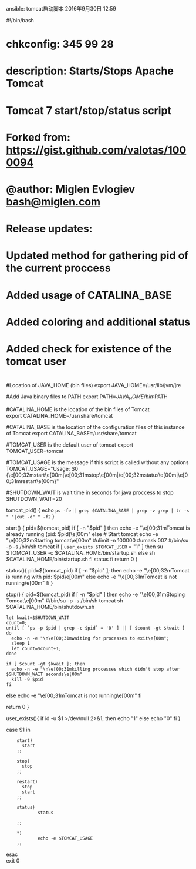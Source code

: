 ansible: tomcat启动脚本
2016年9月30日
12:59
 
#!/bin/bash
#
# chkconfig: 345 99 28
# description: Starts/Stops Apache Tomcat
#
# Tomcat 7 start/stop/status script
# Forked from: https://gist.github.com/valotas/1000094
# @author: Miglen Evlogiev <bash@miglen.com>
#
# Release updates:
# Updated method for gathering pid of the current proccess
# Added usage of CATALINA_BASE
# Added coloring and additional status
# Added check for existence of the tomcat user
#
 
#Location of JAVA_HOME (bin files)
export JAVA_HOME=/usr/lib/jvm/jre
 
#Add Java binary files to PATH
export PATH=$JAVA_HOME/bin:$PATH
 
#CATALINA_HOME is the location of the bin files of Tomcat  
export CATALINA_HOME=/usr/share/tomcat  
 
#CATALINA_BASE is the location of the configuration files of this instance of Tomcat
export CATALINA_BASE=/usr/share/tomcat
 
#TOMCAT_USER is the default user of tomcat
export TOMCAT_USER=tomcat
 
#TOMCAT_USAGE is the message if this script is called without any options
TOMCAT_USAGE="Usage: $0 {\e[00;32mstart\e[00m|\e[00;31mstop\e[00m|\e[00;32mstatus\e[00m|\e[00;31mrestart\e[00m}"
 
#SHUTDOWN_WAIT is wait time in seconds for java proccess to stop
SHUTDOWN_WAIT=20
 
tomcat_pid() {
        echo `ps -fe | grep $CATALINA_BASE | grep -v grep | tr -s " "|cut -d" " -f2`
}
 
start() {
  pid=$(tomcat_pid)
  if [ -n "$pid" ]
  then
    echo -e "\e[00;31mTomcat is already running (pid: $pid)\e[00m"
  else
    # Start tomcat
    echo -e "\e[00;32mStarting tomcat\e[00m"
    #ulimit -n 100000
    #umask 007
    #/bin/su -p -s /bin/sh tomcat
        if [ `user_exists $TOMCAT_USER` = "1" ]
        then
                su $TOMCAT_USER -c $CATALINA_HOME/bin/startup.sh
        else
                sh $CATALINA_HOME/bin/startup.sh
        fi
        status
  fi
  return 0
}
 
status(){
          pid=$(tomcat_pid)
          if [ -n "$pid" ]; then echo -e "\e[00;32mTomcat is running with pid: $pid\e[00m"
          else echo -e "\e[00;31mTomcat is not running\e[00m"
          fi
}
 
stop() {
  pid=$(tomcat_pid)
  if [ -n "$pid" ]
  then
    echo -e "\e[00;31mStoping Tomcat\e[00m"
    #/bin/su -p -s /bin/sh tomcat
        sh $CATALINA_HOME/bin/shutdown.sh
 
    let kwait=$SHUTDOWN_WAIT
    count=0;
    until [ `ps -p $pid | grep -c $pid` = '0' ] || [ $count -gt $kwait ]
    do
      echo -n -e "\n\e[00;31mwaiting for processes to exit\e[00m";
      sleep 1
      let count=$count+1;
    done
 
    if [ $count -gt $kwait ]; then
      echo -n -e "\n\e[00;31mkilling processes which didn't stop after $SHUTDOWN_WAIT seconds\e[00m"
      kill -9 $pid
    fi
  else
    echo -e "\e[00;31mTomcat is not running\e[00m"
  fi
 
  return 0
}
 
user_exists(){
        if id -u $1 >/dev/null 2>&1; then
        echo "1"
        else
                echo "0"
        fi
}
 
case $1 in
 
        start)
          start
        ;;
       
        stop)  
          stop
        ;;
       
        restart)
          stop
          start
        ;;
       
        status)
                status
               
        ;;
       
        *)
                echo -e $TOMCAT_USAGE
        ;;
esac    
exit 0
